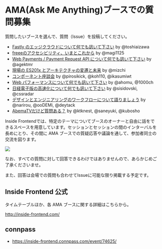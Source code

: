 # AMA(Ask Me Anything)ブースでの質問募集

質問したいブースを選んで、質問（Issue）を投稿してください。

- [Fastly のエッジクラウドについて何でも訊いて下さい](https://github.com/insidefrontend/issue2-ama/issues/new?title=%e8%b3%aa%e5%95%8f%e3%82%bf%e3%82%a4%e3%83%88%e3%83%ab%ef%bc%8820%e3%80%9c40%e6%96%87%e5%ad%97%e7%a8%8b%e5%ba%a6%ef%bc%89&template=C1-1-Fastly.md&labels=C1-1%3A+Fastly
) by @toshiaizawa
- [freeeのアクセシビリティ、いまとこれから](https://github.com/insidefrontend/issue2-ama/issues/new?title=%e8%b3%aa%e5%95%8f%e3%82%bf%e3%82%a4%e3%83%88%e3%83%ab%ef%bc%8820%e3%80%9c40%e6%96%87%e5%ad%97%e7%a8%8b%e5%ba%a6%ef%bc%89&template=C1-2-freee-a11y.md&labels=C1-2%3A+freee-a11y) by @magi1125
- [Web Payments / Payment Request API について何でも訊いて下さい](https://github.com/insidefrontend/issue2-ama/issues/new?title=%e8%b3%aa%e5%95%8f%e3%82%bf%e3%82%a4%e3%83%88%e3%83%ab%ef%bc%8820%e3%80%9c40%e6%96%87%e5%ad%97%e7%a8%8b%e5%ba%a6%ef%bc%89&template=C1-3-payment.md&labels=C1-3%3A+Payment) by @agektmr
- [現場の ES201x とアーキテクチャの変遷と未来](https://github.com/insidefrontend/issue2-ama/issues/new?title=%e8%b3%aa%e5%95%8f%e3%82%bf%e3%82%a4%e3%83%88%e3%83%ab%ef%bc%8820%e3%80%9c40%e6%96%87%e5%ad%97%e7%a8%8b%e5%ba%a6%ef%bc%89&template=C2-1-es201x.md&labels=C2-1%3A+ES201x) by @mizchi
- [コンポーネント座談会](https://github.com/insidefrontend/issue2-ama/issues/new?title=%e8%b3%aa%e5%95%8f%e3%82%bf%e3%82%a4%e3%83%88%e3%83%ab%ef%bc%8820%e3%80%9c40%e6%96%87%e5%ad%97%e7%a8%8b%e5%ba%a6%ef%bc%89&template=C3-2-components.md&labels=C3-2%3A+Components) by @pirosikick, @koh110, @ikasumiwt
- [Web パフォーマンスについて何でも訊いて下さい](https://github.com/insidefrontend/issue2-ama/issues/new?title=%e8%b3%aa%e5%95%8f%e3%82%bf%e3%82%a4%e3%83%88%e3%83%ab%ef%bc%8820%e3%80%9c40%e6%96%87%e5%ad%97%e7%a8%8b%e5%ba%a6%ef%bc%89&template=C3-3-webperf.md&labels=C3-3%3A+WebPerf) by @ahomu, @1000ch
- [日経電子版の高速化について何でも訊いて下さい](https://github.com/insidefrontend/issue2-ama/issues/new?title=%e8%b3%aa%e5%95%8f%e3%82%bf%e3%82%a4%e3%83%88%e3%83%ab%ef%bc%8820%e3%80%9c40%e6%96%87%e5%ad%97%e7%a8%8b%e5%ba%a6%ef%bc%89&template=C4-1-nikkei.md&labels=C4-1%3A+Nikkei) by @sisidovski, @cssradar
- [デザインとエンジニアリングのワークフローについて語りましょう](https://github.com/insidefrontend/issue2-ama/issues/new?title=%e8%b3%aa%e5%95%8f%e3%82%bf%e3%82%a4%e3%83%88%e3%83%ab%ef%bc%8820%e3%80%9c40%e6%96%87%e5%ad%97%e7%a8%8b%e5%ba%a6%ef%bc%89&template=C4-2-design-dev.md&labels=C4-2%3A+Design-Dev) by @narirou, @ooDEMi, @deytack
- [AbemaTVだけど質問ある？](https://github.com/insidefrontend/issue2-ama/issues/new?title=%e8%b3%aa%e5%95%8f%e3%82%bf%e3%82%a4%e3%83%88%e3%83%ab%ef%bc%8820%e3%80%9c40%e6%96%87%e5%ad%97%e7%a8%8b%e5%ba%a6%ef%bc%89&template=C4-3-abematv.md&labels=C4-3%3A+AbemaTV
) by @ktknest, @saneyuki, @kubosho

Inside Frontendでは、特定のテーマについてブースのオーナーと自由に話をできるスペースを用意しています。セッションとセッションの間のインターバルを長めにとり、その間に AMA ブースでの質疑応答や議論を通して、参加者同士の交流を図ります。

![](https://user-images.githubusercontent.com/445333/35767426-70496ffa-092f-11e8-9691-0776a35e3934.png)

なお、すべての質問に対して回答できるわけではありませんので、あらかじめご了承くださいませ。

また、回答は会場での質問も合わせてIssueに可能な限り掲載する予定です。

## Inside Frontend 公式

タイムテーブルほか、各 AMA ブースに関する詳細はこちらから。

http://inside-frontend.com/

## connpass

- https://inside-frontend.connpass.com/event/74625/
